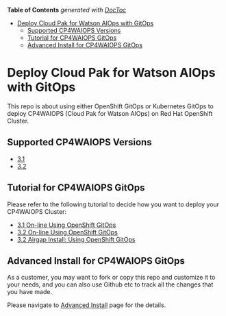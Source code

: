 <!-- START doctoc generated TOC please keep comment here to allow auto update -->
<!-- DON'T EDIT THIS SECTION, INSTEAD RE-RUN doctoc TO UPDATE -->
**Table of Contents**  *generated with [DocToc](https://github.com/thlorenz/doctoc)*

- [Deploy Cloud Pak for Watson AIOps with GitOps](#deploy-cloud-pak-for-watson-aiops-with-gitops)
  - [Supported CP4WAIOPS Versions](#supported-cp4waiops-versions)
  - [Tutorial for CP4WAIOPS GitOps](#tutorial-for-cp4waiops-gitops)
  - [Advanced Install for CP4WAIOPS GitOps](#advanced-install-for-cp4waiops-gitops)

<!-- END doctoc generated TOC please keep comment here to allow auto update -->

# Deploy Cloud Pak for Watson AIOps with GitOps
This repo is about using either OpenShift GitOps or Kubernetes GitOps to deploy CP4WAIOPS (Cloud Pak for Watson AIOps) on Red Hat OpenShift Cluster.

## Supported CP4WAIOPS Versions
- [3.1](https://www.ibm.com/docs/en/cloud-paks/cloud-pak-watson-aiops/3.1.0)
- [3.2](https://www.ibm.com/docs/en/cloud-paks/cloud-pak-watson-aiops/3.2.0)

## Tutorial for CP4WAIOPS GitOps

Please refer to the following tutorial to decide how you want to deploy your CP4WAIOPS Cluster:
- [3.1 On-line Using OpenShift GitOps](./docs/how-to-deploy-cp4waiops-31.md)
- [3.2 On-line Using OpenShift GitOps](./docs/how-to-deploy-cp4waiops-32.md)
- [3.2 Airgap Install: Using OpenShift GitOps](./docs/how-to-deploy-airgap-32.md)


## Advanced Install for CP4WAIOPS GitOps

As a customer, you may want to fork or copy this repo and customize it to your needs, and you can also use Github etc to track all the changes that you have made.

Please navigate to [Advanced Install](./docs/advanced-install.md) page for the details.
